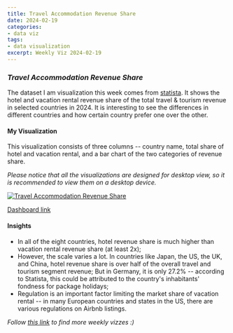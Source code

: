 ```yaml
---
title: Travel Accommodation Revenue Share
date: 2024-02-19
categories:
- data viz
tags:
- data visualization
excerpt: Weekly Viz 2024-02-19
---
```


### *Travel Accommodation Revenue Share*

The dataset I am visualization this week comes from [statista](https://www.statista.com/chart/31748/share-of-vacation-rentals-and-hotel-revenue-of-total-travel-tourism-revenue-in-selected-countries/). It shows the hotel and vacation rental revenue share of the total travel & tourism revenue in selected countries in 2024. It is interesting to see the differences in different countries and how certain country prefer one over the other.  

#### My Visualization

This visualization consists of three columns -- country name, total share of hotel and vacation rental, and a bar chart of the two categories of revenue share.  

*Please notice that all the visualizations are designed for desktop view, so it is recommended to view them on a desktop device.*  

<div class='tableauPlaceholder' id='viz1708383833116' style='position: relative'>
  <noscript><a href='#'>
    <img alt='Travel Accommodation Revenue Share ' src='https:&#47;&#47;public.tableau.com&#47;static&#47;images&#47;20&#47;20240219TravelAccommodationRevenueShare&#47;TravelAccommodationRevenueShare&#47;1_rss.png' style='border: none' />
  </a></noscript>
  <object class='tableauViz'  style='display:none;'>
    <param name='host_url' value='https%3A%2F%2Fpublic.tableau.com%2F' />
    <param name='embed_code_version' value='3' /> 
    <param name='site_root' value='' />
    <param name='name' value='20240219TravelAccommodationRevenueShare&#47;TravelAccommodationRevenueShare' />
    <param name='tabs' value='no' />
    <param name='toolbar' value='yes' />
    <param name='static_image' value='https:&#47;&#47;public.tableau.com&#47;static&#47;images&#47;20&#47;20240219TravelAccommodationRevenueShare&#47;TravelAccommodationRevenueShare&#47;1.png' />
    <param name='animate_transition' value='yes' />
    <param name='display_static_image' value='yes' />
    <param name='display_spinner' value='yes' />
    <param name='display_overlay' value='yes' />
    <param name='display_count' value='yes' />
    <param name='language' value='en-US' />
    <param name='filter' value='publish=yes' />
  </object></div>       
  <script type='text/javascript'>        
    var divElement = document.getElementById('viz1708383833116');     
    var vizElement = divElement.getElementsByTagName('object')[0];        
    if ( divElement.offsetWidth > 800 ) { vizElement.style.width='800px';vizElement.style.height='627px';} else if ( divElement.offsetWidth > 500 ) { vizElement.style.width='800px';vizElement.style.height='627px';} else { vizElement.style.width='100%';vizElement.style.height='877px';}          
    var scriptElement = document.createElement('script');               
    scriptElement.src = 'https://public.tableau.com/javascripts/api/viz_v1.js';            
    vizElement.parentNode.insertBefore(scriptElement, vizElement);             
  </script>

[Dashboard link](https://public.tableau.com/views/20240219TravelAccommodationRevenueShare/TravelAccommodationRevenueShare?:language=en-US&publish=yes&:sid=&:display_count=n&:origin=viz_share_link)
  
#### Insights
* In all of the eight countries, hotel revenue share is much higher than vacation rental revenue share (at least 2x);
* However, the scale varies a lot. In countries like Japan, the US, the UK, and China, hotel revenue share is over half of the overall travel and tourism segment revenue; But in Germany, it is only 27.2% -- according to Statista, this could be attributed to the country's inhabitants' fondness for package holidays;
* Regulation is an important factor limiting the market share of vacation rental -- in many European countries and states in the US, there are various regulations on Airbnb listings.  
  
*Follow [this link](https://yudong-94.github.io/personal-website/project/WeeklyViz2024/) to find more weekly vizzes :)*

